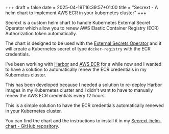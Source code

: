 +++ 
draft = false
date = 2025-04-19T16:39:57+01:00
title = "Secrext - A helm chart to implement AWS ECR in your kubernetes cluster"
+++

Secrext is a custom helm chart to handle Kubernetes External Secret Operator which allow you to renew AWS Elastic Container Registry (ECR) Authorization token automatically.

The chart is designed to be used with the [External Secrets Operator](https://external-secrets.io/) and it will create a Kubernetes secret of type `docker-registry` with the ECR credentials.

I've been working with [Harbor](https://goharbor.io/) and [AWS ECR](https://aws.amazon.com/ecr/) for a while now and I wanted to have a solution to automatically renew the ECR credentials in my Kubernetes cluster.

This has been developed because I needed a solution to re-deploy Harbor images in my Kubernetes cluster and I didn't want to have to manually renew the AWS ECR credentials every 12 hours.

This is a simple solution to have the ECR credentials automatically renewed in your Kubernetes cluster.

You can find the chart and the instructions to install it in my [Secrext-helm-chart - GitHub repository](https://github.com/Eliezergh/secrext-helm-chart).